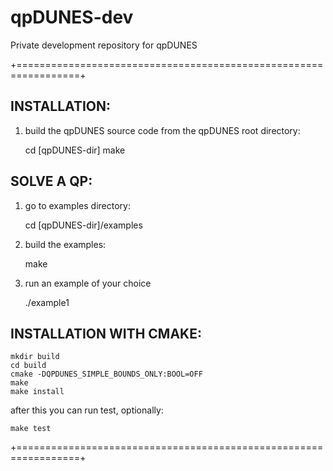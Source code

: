 qpDUNES-dev
===========

Private development repository for qpDUNES



+=================================================================+

INSTALLATION:
-------------

1) build the qpDUNES source code from the qpDUNES root directory:

    cd [qpDUNES-dir]
    make


SOLVE A QP:
-----------

1) go to examples directory:
    
    cd [qpDUNES-dir]/examples

2) build the examples:

    make

3) run an example of your choice

    ./example1

INSTALLATION WITH CMAKE:
-------------

```
mkdir build
cd build
cmake -DQPDUNES_SIMPLE_BOUNDS_ONLY:BOOL=OFF
make
make install
```

after this you can run test, optionally:
```
make test
```

+=================================================================+
